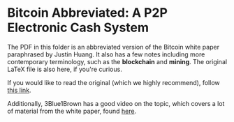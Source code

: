 # Bitcoin Abbreviated: A P2P Electronic Cash System

The PDF in this folder is an abbreviated version of the Bitcoin white paper paraphrased by Justin Huang. It also has a few notes including more contemporary terminology, such as the **blockchain** and **mining**. The original LaTeX file is also here, if you're curious.

If you would like to read the original (which we highly recommend), follow [this link](https://bitcoin.org/bitcoin.pdf).

Additionally, 3Blue1Brown has a good video on the topic, which covers a lot of material from the white paper, found [here](https://www.youtube.com/watch?v=bBC-nXj3Ng4&t=1308s). 

